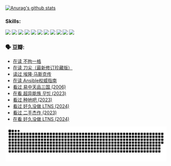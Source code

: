 
[![Anurag's github stats](https://github-readme-stats.vercel.app/api?username=w940853815)](https://github.com/anuraghazra/github-readme-stats)

### Skills:

<code><img height="32" src="https://cdn.jsdelivr.net/npm/simple-icons@v5/icons/python.svg"></code>
<code><img height="32" src="https://cdn.jsdelivr.net/npm/simple-icons@v5/icons/javascript.svg"></code>
<code><img height="32" src="https://cdn.jsdelivr.net/npm/simple-icons@v5/icons/django.svg"></code>
<code><img height="32" src="https://cdn.jsdelivr.net/npm/simple-icons@v5/icons/flask.svg"></code>
<code><img height="32" src="https://cdn.jsdelivr.net/npm/simple-icons@v5/icons/vuetify.svg"></code>
<code><img height="32" src="https://cdn.jsdelivr.net/npm/simple-icons@v5/icons/git.svg"></code>
<code><img height="32" src="https://cdn.jsdelivr.net/npm/simple-icons@v5/icons/docker.svg"></code>
<code><img height="32" src="https://cdn.jsdelivr.net/npm/simple-icons@v5/icons/postgresql.svg"></code>
<code><img height="32" src="https://cdn.jsdelivr.net/npm/simple-icons@v5/icons/elasticsearch.svg"></code>
<code><img height="32" src="https://cdn.jsdelivr.net/npm/simple-icons@v5/icons/macos.svg"></code>
<code><img height="32" src="https://cdn.jsdelivr.net/npm/simple-icons@v5/icons/linux.svg"></code>

### 🗣 豆瓣:

<!-- DOUBAN-ACTIVITIES:START -->
- [在读 不拘一格](https://www.douban.com/people/136069238/status/4541712161/?_i=10836139)
- [在读 刀尖（最新修订珍藏版）](https://www.douban.com/people/136069238/status/4541711339/?_i=10836139)
- [读过 埃隆·马斯克传](https://www.douban.com/people/136069238/status/4541710351/?_i=10836139)
- [在读 Ansible权威指南](https://www.douban.com/people/136069238/status/4539151450/?_i=10836139)
- [看过 易中天品三国‎ (2006)](https://www.douban.com/people/136069238/status/4529910812/?_i=10836139)
- [在看 超异能族 무빙‎ (2023)](https://www.douban.com/people/136069238/status/4527291077/?_i=10836139)
- [看过 种地吧‎ (2023)](https://www.douban.com/people/136069238/status/4527289637/?_i=10836139)
- [看过 好久没做 LTNS‎ (2024)](https://www.douban.com/people/136069238/status/4527289515/?_i=10836139)
- [看过 二手杰作‎ (2023)](https://www.douban.com/people/136069238/status/4522502716/?_i=10836139)
- [在看 好久没做 LTNS‎ (2024)](https://www.douban.com/people/136069238/status/4521969883/?_i=10836139)
<!-- DOUBAN-ACTIVITIES:END -->


![Snake animation](https://raw.githubusercontent.com/w940853815/w940853815/output/github-contribution-grid-snake.svg)

<!--
**w940853815/w940853815** is a ✨ _special_ ✨ repository because its `README.md` (this file) appears on your GitHub profile.

Here are some ideas to get you started:

- 🔭 I’m currently working on ...
- 🌱 I’m currently learning ...
- 👯 I’m looking to collaborate on ...
- 🤔 I’m looking for help with ...
- 💬 Ask me about ...
- 📫 How to reach me: ...
- 😄 Pronouns: ...
- ⚡ Fun fact: ...
-->
